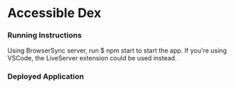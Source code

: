 # Accessible Dex 

### Running Instructions
Using BrowserSync server, run $ npm start to start the app. 
If you're using VSCode, the LiveServer extension could be used instead. 

### Deployed Application
